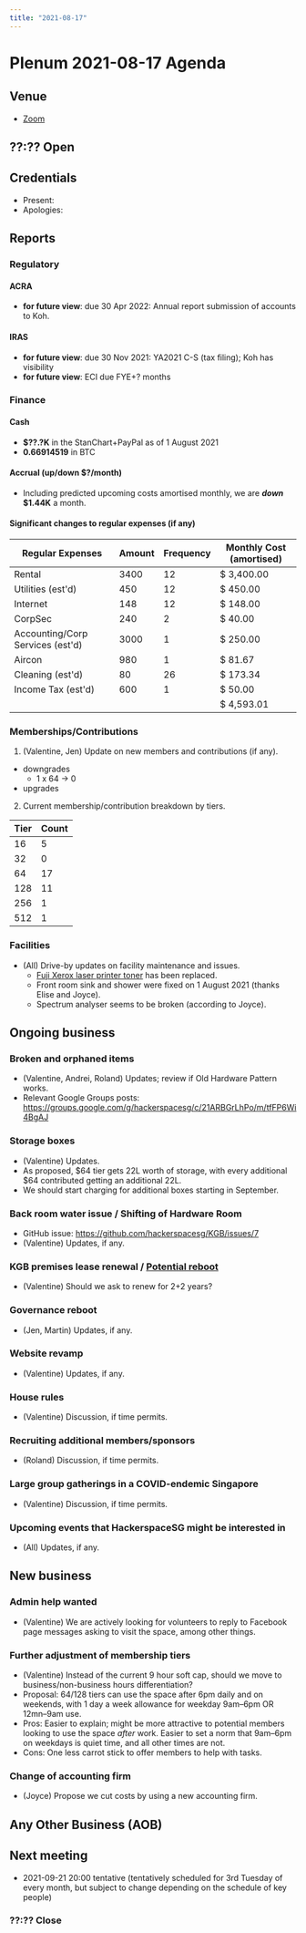 ```yaml
---
title: "2021-08-17"
---
```


# Plenum 2021-08-17 Agenda

## Venue

- [Zoom](https://us02web.zoom.us/j/85475430430?pwd=YlRyL1FRSW1sdjdQUzJhOWV1Zmh6UT09)

## ??:?? Open

## Credentials

- Present:
- Apologies:

## Reports

### Regulatory

#### ACRA

- **for future view**: due 30 Apr 2022: Annual report submission of accounts to Koh.

#### IRAS

- **for future view**: due 30 Nov 2021: YA2021 C-S (tax filing); Koh has visibility
- **for future view**: ECI due FYE+? months
<!-- (Jen) Find out and update dates for each of the three filings: date of last filing, date of next filing, status of next filing -->

### Finance

#### Cash

- **$??.?K** in the StanChart+PayPal as of 1 August 2021
- **0.66914519** in BTC

#### Accrual (up/down $?/month)

- Including predicted upcoming costs amortised monthly, we are **_down_ $1.44K** a month.

#### Significant changes to regular expenses (if any)

| Regular Expenses                 | Amount | Frequency | Monthly Cost (amortised) |
| -------------------------------- | ------ | --------- | ------------------------ |
| Rental                           | 3400   | 12        | $ 3,400.00               |
| Utilities (est'd)                | 450    | 12        | $ 450.00                 |
| Internet                         | 148    | 12        | $ 148.00                 |
| CorpSec                          | 240    | 2         | $ 40.00                  |
| Accounting/Corp Services (est'd) | 3000   | 1         | $ 250.00                 |
| Aircon                           | 980    | 1         | $ 81.67                  |
| Cleaning (est'd)                 | 80     | 26        | $ 173.34                 |
| Income Tax (est'd)               | 600    | 1         | $ 50.00                  |
|                                  |        |           | $ 4,593.01               |

### Memberships/Contributions

1. (Valentine, Jen) Update on new members and contributions (if any).

- downgrades
  - 1 x 64 -> 0
- upgrades

2. Current membership/contribution breakdown by tiers.

| Tier | Count |
| ---- | ----- |
| 16   | 5     |
| 32   | 0     |
| 64   | 17    |
| 128  | 11    |
| 256  | 1     |
| 512  | 1     |

### Facilities

- (All) Drive-by updates on facility maintenance and issues.
  - [Fuji Xerox laser printer toner](https://detail.tmall.com/item.htm?id=557654511546&spm=a1z09.2.0.0.51a02e8dZHKhTm&_u=t209b10e86f3a8) has been replaced.
  - Front room sink and shower were fixed on 1 August 2021 (thanks Elise and Joyce).
  - Spectrum analyser seems to be broken (according to Joyce).

## Ongoing business

### Broken and orphaned items

- (Valentine, Andrei, Roland) Updates; review if Old Hardware Pattern works.
- Relevant Google Groups posts: https://groups.google.com/g/hackerspacesg/c/21ARBGrLhPo/m/tfFP6Wi4BgAJ

### Storage boxes

- (Valentine) Updates.
- As proposed, $64 tier gets 22L worth of storage, with every additional $64 contributed getting an additional 22L.
- We should start charging for additional boxes starting in September.

### Back room water issue / Shifting of Hardware Room

- GitHub issue: https://github.com/hackerspacesg/KGB/issues/7
- (Valentine) Updates, if any.

### KGB premises lease renewal / [Potential reboot](https://www.noisebridge.net/wiki/Hackerspace_Design_Patterns_2.0#Hackerspace_Design_Patterns)

- (Valentine) Should we ask to renew for 2+2 years?

### Governance reboot

- (Jen, Martin) Updates, if any.

### Website revamp

- (Valentine) Updates, if any.

### House rules

- (Valentine) Discussion, if time permits.

### Recruiting additional members/sponsors

- (Roland) Discussion, if time permits.

### Large group gatherings in a COVID-endemic Singapore

- (Valentine) Discussion, if time permits.

### Upcoming events that HackerspaceSG might be interested in

- (All) Updates, if any.

## New business

### Admin help wanted

- (Valentine) We are actively looking for volunteers to reply to Facebook page messages asking to visit the space, among other things.

### Further adjustment of membership tiers

- (Valentine) Instead of the current 9 hour soft cap, should we move to business/non-business hours differentiation?
- Proposal: $64/$128 tiers can use the space after 6pm daily and on weekends, with 1 day a week allowance for weekday 9am–6pm OR 12mn–9am use.
- Pros: Easier to explain; might be more attractive to potential members looking to use the space _after_ work. Easier to set a norm that 9am–6pm on weekdays is quiet time, and all other times are not.
- Cons: One less carrot stick to offer members to help with tasks.

### Change of accounting firm

- (Joyce) Propose we cut costs by using a new accounting firm.

## Any Other Business (AOB)


## Next meeting

- 2021-09-21 20:00 tentative (tentatively scheduled for 3rd Tuesday of every month, but subject to change depending on the schedule of key people)

### ??:?? Close
